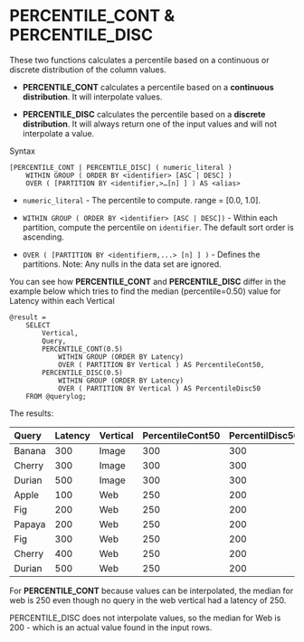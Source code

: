 # PERCENTILE\_CONT & PERCENTILE\_DISC

These two functions calculates a percentile based on a continuous or discrete distribution of the column values.

* **PERCENTILE_CONT** calculates a percentile based on a **continuous distribution**. It will interpolate values. 

* **PERCENTILE_DISC** calculates the percentile based on a **discrete distribution**. It  will always return one of the input values and will not interpolate a value.

Syntax

```
[PERCENTILE_CONT | PERCENTILE_DISC] ( numeric_literal )
    WITHIN GROUP ( ORDER BY <identifier> [ASC | DESC] )
    OVER ( [PARTITION BY <identifier,>…[n] ] ) AS <alias>
```

* `numeric_literal` - The percentile to compute. range = [0.0, 1.0].

* `WITHIN GROUP ( ORDER BY <identifier> [ASC | DESC])` - Within each partition, compute the percentile on `identifier`. The default sort order is ascending.

* `OVER ( [PARTITION BY <identifierm,...> [n] ] )` - Defines the partitions. Note: Any nulls in the data set are ignored.


You can see how **PERCENTILE_CONT** and **PERCENTILE_DISC** differ in the example below which tries to find the median \(percentile=0.50\) value for Latency within each Vertical

```
@result =
    SELECT
        Vertical,
        Query,
        PERCENTILE_CONT(0.5) 
            WITHIN GROUP (ORDER BY Latency)
            OVER ( PARTITION BY Vertical ) AS PercentileCont50,
        PERCENTILE_DISC(0.5)
            WITHIN GROUP (ORDER BY Latency)
            OVER ( PARTITION BY Vertical ) AS PercentileDisc50
    FROM @querylog;
```

The results:

| **Query** | **Latency** | **Vertical** | **PercentileCont50** | **PercentilDisc50** |
| :--- | :--- | :--- | :--- | :--- |
| Banana | 300 | Image | 300 | 300 |
| Cherry | 300 | Image | 300 | 300 |
| Durian | 500 | Image | 300 | 300 |
| Apple | 100 | Web | 250 | 200 |
| Fig | 200 | Web | 250 | 200 |
| Papaya | 200 | Web | 250 | 200 |
| Fig | 300 | Web | 250 | 200 |
| Cherry | 400 | Web | 250 | 200 |
| Durian | 500 | Web | 250 | 200 |

For **PERCENTILE_CONT** because values can be interpolated, the median for web is 250 even though no query in the web vertical had a latency of 250.

PERCENTILE\_DISC does not interpolate values, so the median for Web is 200 - which is an actual value found in the input rows.

